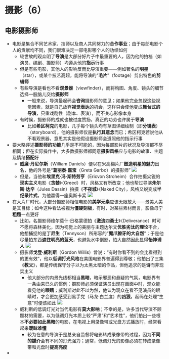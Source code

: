 # 摄影（6）
## 电影摄影师
* 电影是集合不同艺术家、技师以及商人共同努力的**合作事业**；由于每部电影个人的贡献均不同，我们很难决定一部电影哪个人的功绩如何
  * 较世故的观众明了**导演**是大部分好片子中最重要的人，因为他的拍档（如演员、编剧、摄影师）均遵从他的**指示**行事
  * 但是有些电影，其他人的影响反而比导演重要——例如著名的**明星**（star），或某个技艺高超，能将导演的“**毛片**”（footage）剪出特色的**剪辑师**
  * 有些导演是看也不看**观景器**（viewfinder），而将构图、角度、镜头的细节选择一股脑儿交给**摄影师**
    * 一般来说，导演最起码会**咨询**摄影师的意见；如果他完全忽视这些视觉因素，就是自己放弃**视觉表达**的机会，这样只会使他变成**舞台式的导演**，只重戏剧性（剧本、表演），而不关心影像本身
  * 有时候，摄影师的成就也被过度赞扬，真正的功劳也许属于**导演**
    * 比如**希区柯克**的电影，几乎每个镜头均有草图详细绘制（即**分镜表**）（storyboard），他的摄影师仅是**执行其意念**而已；希区柯克若说他从不看观景器，意思其实是他假设摄影师会遵照他的指示行事
* 要大略评述**摄影师的功能**几乎是不可能的，因为每部影片的状况及导演都不尽相同；但在实际操作中，大多数摄影师都同意**摄影风格**应与电影的故事、主题及情绪**搭配**好
  * **威廉·丹尼尔斯**（William Daniels）便以在米高梅片厂**塑造明星的魅力**出名，他的外号是“**葛丽泰·嘉宝**（Greta Garbo）的摄影师”
![](images/Greta%20Garbo.jpg)
  * 但是，当他和**埃里克·冯·斯特劳亨**（Ericvon Stroheim）合作拍摄尖锐的**现实主义**电影《**贪婪**》（Greed）时，风格又有所改变；他也帮过导演**朱尔斯·达辛**（Jules Dassin）拍摄《**不夜城**》（Naked City），风格又蜕变成**半纪录片式**，为他赢得一座奥斯卡奖
![](images/Naked%20City.jpg)
* 在大片厂时代，大部分摄影师相信电影的**美学元素**应该无限放大——景美人美是其目标；如今这种看法被视为**僵硬刻板**，有时，对某些素材而言，影像毋宁**粗糙**一点更好
  * 比如，名摄影师维尔莫什·日格蒙德拍《**激流四勇士**》（Deliverance）时可不愿将森林美化，因为视觉上的美丽与主题达尔文**优胜劣汰的理论**不合，他想捕捉的是**丁尼生**（Tennyson）所形容的“**魔爪獠牙的大自然**”；于是他尽量拍东西**遮住明亮的蓝天**，也避免水中倒影，怕大自然因此显得**怡神诱人**
![](images/激流四勇士.png)
  * 摄影师**戈登·威利斯**（Gordon Willis）曾说：“有时你看不到的会比看得到的更有效”，他以**低调打光风格**在美国电影界普遍得到尊敬；他拍出了三集《**教父**》，都是传统保守分子以为太黑太暗的作品，但他追求的是**诗**而非现实主义
    * 他大部分的内景光线都相当**黑暗**，暗示邪恶和悬疑的气氛，电影界有一条由来已久的惯例：摄影师必须保证演员出现在画面中时，观众能看见他的**眼睛**；威利斯对此不以为然，他认为观众在看不见演员的眼睛时，才会更加感受到黑手党（马龙·白兰度）的**凶狠**，起码在处理“生意”时便该如此
![](images/教父.png)
  * 威利斯的低调灯光对当代电影有**莫大影响**；不幸的是，许多当代导演不顾题材的需要，以为低调灯光本质上较“严肃”和“艺术性”，他们拍出一些根本**不必要如此黑暗**的电影，在电视上用录像带或光盘方式播放时，经常看起来**暖昧难懂**
    * 较为在意的导演于是总亲自监督将电影转成录像带的过程，因为**不同的媒介**会有不同的灯光强力；通常，低调灯光的影像必须在转成录像带和光盘时**提高亮度**
* 